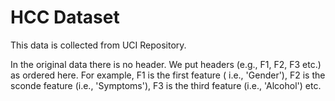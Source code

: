 # HCC Dataset
This data is collected from UCI Repository. 

In the original data there is no header. We put headers (e.g., F1, F2, F3 etc.) as ordered here. For example, F1 is the first feature ( i.e., 'Gender'), F2 is the sconde feature (i.e., 'Symptoms'), F3 is the third feature (i.e., 'Alcohol') etc.  

